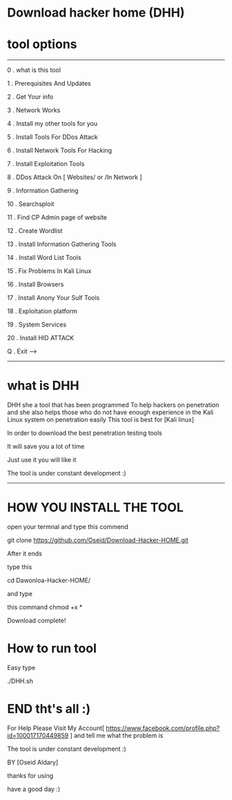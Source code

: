 # Download hacker home (DHH)

# tool options 
------------------------------------------------------------------------------------------------       
  0 . what is this tool
  
  1 . Prerequisites And Updates  
  
  2 . Get Your info 
  
  3 . Network Works 
  
  4 . Install my other tools for you 
  
  5 . Install Tools For DDos Attack 
  
  6 . Install Network Tools For Hacking
  
  7 . Install Exploitation Tools
  
  8 . DDos Attack On [ Websites/ or /In Network ]
  
  9 . Information Gathering
  
 10 . Searchsploit
  
 11  . Find CP Admin page of website 
  
 12  . Create Wordlist 
  
 13  . Install Information Gathering Tools 
  
 14  . Install Word List Tools 
  
 15  . Fix Problems In Kali Linux
  
 16  . Install Browsers
  
 17  . Install Anony Your Sulf Tools
  
 18  . Exploitation platform 
  
 19  . System Services
  
 20  . Install HID ATTACK
  
 Q  . Exit -->
  
 -------------------------------------------------------------------------------------------------


# what is DHH

DHH she a tool that has been programmed
To help hackers on penetration
and she also helps those who do not have enough experience in the Kali Linux system on penetration easily
This tool is best for [Kali linux]

In order to download the best penetration testing tools

It will save you a lot of time

Just use it you will like it

The tool is under constant development :)

------------------------------------------

# HOW YOU INSTALL THE TOOL  

open your termnal and type this commend

git clone https://github.com/Oseid/Download-Hacker-HOME.git

After it ends

type this

cd Dawonloa-Hacker-HOME/

and type

this command chmod +x *

Download complete!

# How to run tool

Easy type 

./DHH.sh


# END tht's all :)  

For Help Please Visit My Account[ https://www.facebook.com/profile.php?id=100017170449859 ] and tell me what the problem is   

The tool is under constant development :)

BY [Oseid Aldary]

thanks for using 

have a good day :)
